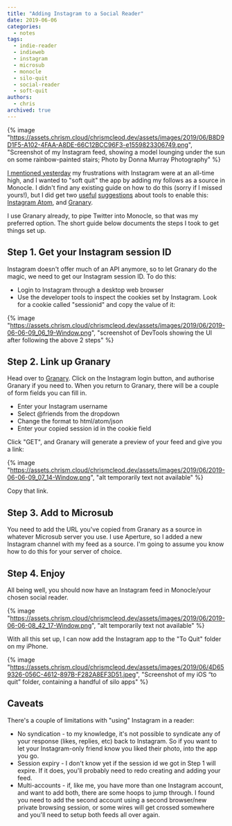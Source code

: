 ```yaml
---
title: "Adding Instagram to a Social Reader"
date: 2019-06-06
categories:
  - notes
tags:
  - indie-reader
  - indieweb
  - instagram
  - microsub
  - monocle
  - silo-quit
  - social-reader
  - soft-quit
authors:
  - chris
archived: true
---
```


{% image "https://assets.chrism.cloud/chrismcleod.dev/assets/images/2019/06/B8D9D1F5-A102-4FAA-A8DE-66C12BCC96F3-e1559823306749.png", "Screenshot of my Instagram feed, showing a model lounging under the sun on some rainbow-painted stairs; Photo by Donna Murray Photography" %}

[I mentioned yesterday](/blog/bollocks-to-this-instagram-ad-hellhole/) my frustrations with Instagram were at an all-time high, and I wanted to "soft quit" the app by adding my follows as a source in Monocle. I didn't find any existing guide on how to do this (sorry if I missed yours!), but I did get two [useful](https://doubleloop.net/2019/06/05/5725/) [suggestions](https://stephenpieper.net/monocle-instagram/) about tools to enable this: [Instagram Atom](https://instagram-atom.appspot.com/), and [Granary](https://granary.io).

I use Granary already, to pipe Twitter into Monocle, so that was my preferred option. The short guide below documents the steps I took to get things set up.

## Step 1. Get your Instagram session ID

Instagram doesn't offer much of an API anymore, so to let Granary do the magic, we need to get our Instagram session ID. To do this:

- Login to Instagram through a desktop web browser
- Use the developer tools to inspect the cookies set by Instagram. Look for a cookie called "sessionid" and copy the value of it:

{% image "https://assets.chrism.cloud/chrismcleod.dev/assets/images/2019/06/2019-06-06-09_06_19-Window.png", "screenshot of DevTools showing the UI after following the above 2 steps" %}

## Step 2. Link up Granary

Head over to [Granary](https://granary.io). Click on the Instagram login button, and authorise Granary if you need to. When you return to Granary, there will be a couple of form fields you can fill in.

- Enter your Instagram username
- Select @friends from the dropdown
- Change the format to html/atom/json
- Enter your copied session id in the cookie field

Click "GET", and Granary will generate a preview of your feed and give you a link:

{% image "https://assets.chrism.cloud/chrismcleod.dev/assets/images/2019/06/2019-06-06-09_07_14-Window.png", "alt temporarily text not available" %}

Copy that link.

## Step 3. Add to Microsub

You need to add the URL you've copied from Granary as a source in whatever Microsub server you use. I use Aperture, so I added a new Instagram channel with my feed as a source. I'm going to assume you know how to do this for your server of choice.

## Step 4. Enjoy

All being well, you should now have an Instagram feed in Monocle/your chosen social reader.

{% image "https://assets.chrism.cloud/chrismcleod.dev/assets/images/2019/06/2019-06-06-08_42_17-Window.png", "alt temporarily text not available" %}

With all this set up, I can now add the Instagram app to the "To Quit" folder on my iPhone.

{% image "https://assets.chrism.cloud/chrismcleod.dev/assets/images/2019/06/4D659326-056C-4612-897B-F282A8EF3D51.jpeg", "Screenshot of my iOS “to quit” folder, containing a handful of silo apps" %}

## Caveats

There's a couple of limitations with "using" Instagram in a reader:

- No syndication - to my knowledge, it's not possible to syndicate any of your response (likes, replies, etc) back to Instagram. So if you want to let your Instagram-only friend know you liked their photo, into the app you go.
- Session expiry - I don't know yet if the session id we got in Step 1 will expire. If it does, you'll probably need to redo creating and adding your feed.
- Multi-accounts - if, like me, you have more than one Instagram account, and want to add both, there are some hoops to jump through. I found you need to add the second account using a second browser/new private browsing session, or some wires will get crossed somewhere and you'll need to setup both feeds all over again.
